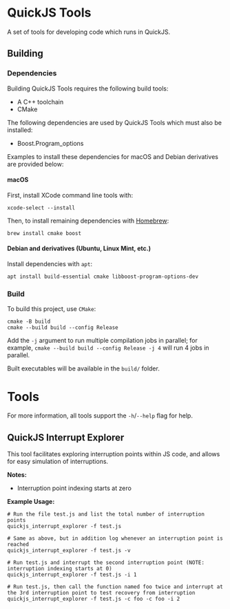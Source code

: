 # QuickJS Tools

A set of tools for developing code which runs in QuickJS.

## Building

### Dependencies

Building QuickJS Tools requires the following build tools:
- A C++ toolchain
- CMake

The following dependencies are used by QuickJS Tools which must also be installed:
- Boost.Program_options

Examples to install these dependencies for macOS and Debian derivatives are provided below:

#### macOS

First, install XCode command line tools with:
```shell
xcode-select --install
```

Then, to install remaining dependencies with [Homebrew](https://brew.sh):
```shell
brew install cmake boost
```

#### Debian and derivatives (Ubuntu, Linux Mint, etc.)

Install dependencies with `apt`:
```shell
apt install build-essential cmake libboost-program-options-dev
```

### Build

To build this project, use `CMake`:
```shell
cmake -B build
cmake --build build --config Release
```

Add the `-j` argument to run multiple compilation jobs in parallel;
for example, `cmake --build build --config Release -j 4` will run 4 jobs in parallel.

Built executables will be available in the `build/` folder.

# Tools

For more information, all tools support the `-h`/`--help` flag for help.

## QuickJS Interrupt Explorer

This tool facilitates exploring interruption points within JS code,
and allows for easy simulation of interruptions.

**Notes:**
- Interruption point indexing starts at zero

**Example Usage:**

```shell
# Run the file test.js and list the total number of interruption points
quickjs_interrupt_explorer -f test.js

# Same as above, but in addition log whenever an interruption point is reached
quickjs_interrupt_explorer -f test.js -v

# Run test.js and interrupt the second interruption point (NOTE: interruption indexing starts at 0)
quickjs_interrupt_explorer -f test.js -i 1

# Run test.js, then call the function named foo twice and interrupt at the 3rd interruption point to test recovery from interruption
quickjs_interrupt_explorer -f test.js -c foo -c foo -i 2
```
